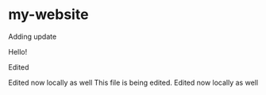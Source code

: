 # my-website


Adding update

Hello!


Edited

Edited now locally as well
This file is being edited.
Edited now locally as well
